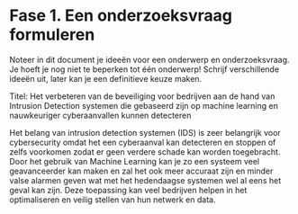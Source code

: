 # Fase 1. Een onderzoeksvraag formuleren

Noteer in dit document je ideeën voor een onderwerp en onderzoeksvraag. Je hoeft je nog niet te beperken tot één onderwerp! Schrijf verschillende ideeën uit, later kan je een definitieve keuze maken.

Titel: Het verbeteren van de beveiliging voor bedrijven aan de hand van Intrusion Detection systemen die gebaseerd zijn op machine learning en nauwkeuriger cyberaanvallen kunnen detecteren

Het belang van intrusion detection systemen (IDS) is zeer belangrijk voor cybersecurity omdat het een cyberaanval kan detecteren en stoppen of zelfs voorkomen zodat er geen verdere schade kan worden toegebracht. Door het gebruik van Machine Learning kan je zo een systeem veel geavanceerder kan maken en zal het ook meer accuraat zijn en minder valse alarmen geven wat met het hedendaagse systemen wel al eens het geval kan zijn. Deze toepassing kan veel bedrijven helpen in het optimaliseren en veilig stellen van hun netwerk en data.
